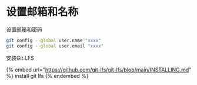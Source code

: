 # 设置邮箱和名称

设置邮箱和密码

```bash
git config --global user.name "xxxx"
git config --global user.email "xxxx"
```

安装Git LFS

{% embed url="https://github.com/git-lfs/git-lfs/blob/main/INSTALLING.md" %}
install git lfs
{% endembed %}
